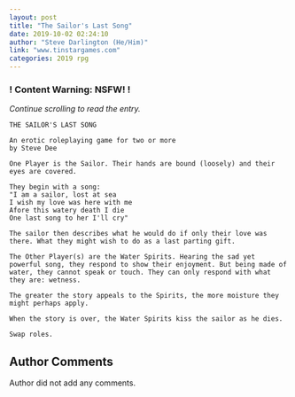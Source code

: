 ```yaml
---
layout: post
title: "The Sailor's Last Song"
date: 2019-10-02 02:24:10
author: "Steve Darlington (He/Him)"
link: "www.tinstargames.com"
categories: 2019 rpg
---
```

<div id="warning"><div id="content"><h3><strong>! Content Warning: NSFW! !</strong></h3><i>Continue scrolling to read the entry.</i></div></div>
 
```
THE SAILOR'S LAST SONG

An erotic roleplaying game for two or more
by Steve Dee

One Player is the Sailor. Their hands are bound (loosely) and their eyes are covered.

They begin with a song:
"I am a sailor, lost at sea
I wish my love was here with me
Afore this watery death I die
One last song to her I'll cry"

The sailor then describes what he would do if only their love was there. What they might wish to do as a last parting gift.

The Other Player(s) are the Water Spirits. Hearing the sad yet powerful song, they respond to show their enjoyment. But being made of water, they cannot speak or touch. They can only respond with what they are: wetness.

The greater the story appeals to the Spirits, the more moisture they might perhaps apply.

When the story is over, the Water Spirits kiss the sailor as he dies. 

Swap roles.
```
## Author Comments
Author did not add any comments.
